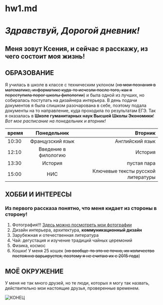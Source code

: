 # hw1.md
# __*Здравствуй, Дорогой дневник!*__
##  Меня зовут Ксения, и сейчас я расскажу, из чего состоит моя жизнь!

## ОБРАЗОВАНИЕ
Я  училась в школе в классе с техническим уклоном (~~но мои познания в математике, информатике куда-то исчезли после того, как я переступила порог школы филологии~~) и была одной из лучших, но собиралась поступать на дизайнера интерьера. В день подачи документов я была слишком разочарована в себе, поэтому подала документы на то направление, куда проходила по результатам ЕГЭ. Так я оказалась в **Школе гуманитарных наук Высшей Школы Экономики**!
_Вот мое расписание на понедельник и вторник!_

время|Понедельник|Вторник
---|:---:|---:
10:30|Французский язык |Английский язык
12:10|Введение в филологию |История
13:30|История|пустая пара
15:00|НИС |Ключевые тексты русской литературы

## ХОББИ И ИНТЕРЕСЫ
### Из первого рассказа понятно, что меня кидает из стороны в сторону!
1. Фотография!!! [Здесь можно посмотреть мои фотографии](https://www.instagram.com/korvel_ksenia/ "мой профиль в Instagram")
2. Дизайн интерьера, архитектура, **коммуникационный дизайн**
3. Зарубежная и отечественная литература
4. Чай: дегустация и изучение традиций чайных церемоний
5. Физика, космос
6. Кошки! У меня 25 кошек (~~но вообще-то это не точно, их количество постоянно варьируется, поэтому я не считаю их с 2015 года~~)

## МОЁ ОКРУЖЕНИЕ
У меня не так много друзей, но те люди, которых я могу так назвать, действительно мои настоящие друзья, проверенные временем.

![КОНЕЦ](https://pp.userapi.com/c840227/v840227063/627b1/p1G5VmZK2zE.jpg)
